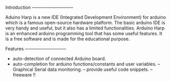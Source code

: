 Introduction
─────────────

Aduino Harp is a new IDE (Integrated Development Environment) for arduino which is a famous open-source hardware platform.
The basic arduino IDE is very handy and useful, but it also has a limited functionalities.
Arduino Harp is an enhanced arduino programming tool  that has some useful features.
It is a free software and is made for the educational purpose.

Features
─────────────

* auto-detection of connected Arduino board.
* auto-completion for arduino functions/constants and user variables.
– Graphical Serial data monitoring.
– provide useful code snippets.
– freeware !!
